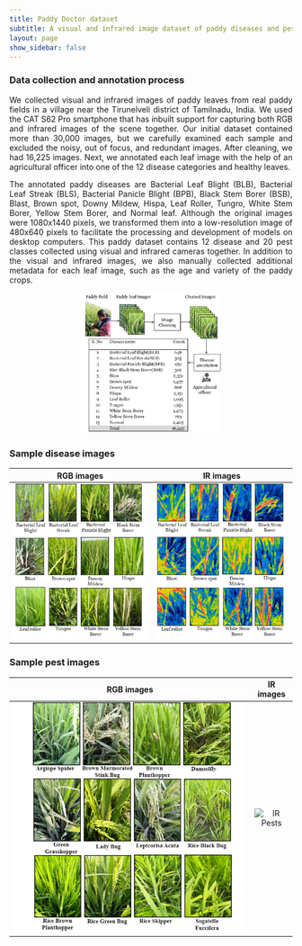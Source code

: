 ```yaml
---
title: Paddy Doctor dataset
subtitle: A visual and infrared image dataset of paddy diseases and pests.
layout: page
show_sidebar: false
---
```


### Data collection and annotation process
<p align="justify"> 
We collected visual and infrared images of paddy leaves from real paddy fields in a village near the Tirunelveli district of Tamilnadu, India. We used the CAT S62 Pro smartphone that has inbuilt support for capturing both RGB and infrared images of the scene together. Our initial dataset contained more than 30,000 images, but we carefully examined each sample and excluded the noisy, out of focus, and redundant images. After cleaning, we had 16,225 images. Next, we annotated each leaf image with the help of an agricultural officer into one of the 12 disease categories and healthy leaves. 
</p>
<p align="justify"> 
The annotated paddy diseases are Bacterial Leaf Blight (BLB), Bacterial Leaf Streak (BLS), Bacterial Panicle Blight (BPB), Black Stem Borer (BSB), Blast, Brown spot, Downy Mildew, Hispa, Leaf Roller, Tungro, White Stem Borer, Yellow Stem Borer, and Normal leaf.  Although the original images were 1080x1440 pixels, we transformed them into a low-resolution image of 480x640 pixels to facilitate the processing and development of models on desktop computers. This  paddy dataset contains 12 disease and 20 pest classes collected using visual and infrared cameras together. In addition to the visual and infrared images, we also manually collected additional metadata for each leaf image, such as the age and variety of the paddy crops.
</p>

<p align="center">
  <img src="https://raw.githubusercontent.com/paddydoc/paddydoc.github.io/main/assets/img/Datacollection_overview2.png" width="50%" height="50%" />
</p>

### Sample disease images

|RGB images| IR images|
| :---: | :---: |
|![RGB Diseases](./assets/img/RGB_disease_classes2.png)|![IR Diseasaes](./assets/img/IR_disease_classes.png)|


### Sample pest images

|RGB images| IR images|
| :---: | :---: |
|![RGB Pests](./assets/img/RGBPest_update.png)|![IR Pests](./assets/img/IRPest_update.png)|
